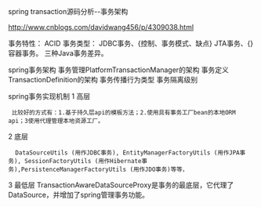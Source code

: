 spring transaction源码分析--事务架构

http://www.cnblogs.com/davidwang456/p/4309038.html

事务特性：
	ACID
事务类型：
	JDBC事务、{控制、事务模式、缺点}
	JTA事务、{}
	容器事务。
	三种Java事务差异。
	
	
spring事务架构
	事务管理PlatformTransactionManager的架构
	事务定义TransactionDefinition的架构
		事务传播行为类型
		事务隔离级别
	
	
spring事务实现机制
 1 高层

     比较好的方式有：1.基于持久层api的模板方法；2.使用具有事务工厂bean的本地ORM api；3使用代理管理本地资源工厂。

 2 底层

      DataSourceUtils (用作JDBC事务), EntityManagerFactoryUtils (用作JPA事务), SessionFactoryUtils (用作Hibernate事务),PersistenceManagerFactoryUtils (用作JDO事务)等等，
	  
  3 最低层
   TransactionAwareDataSourceProxy是事务的最底层，它代理了DataSource，并增加了spring管理事务功能。	  